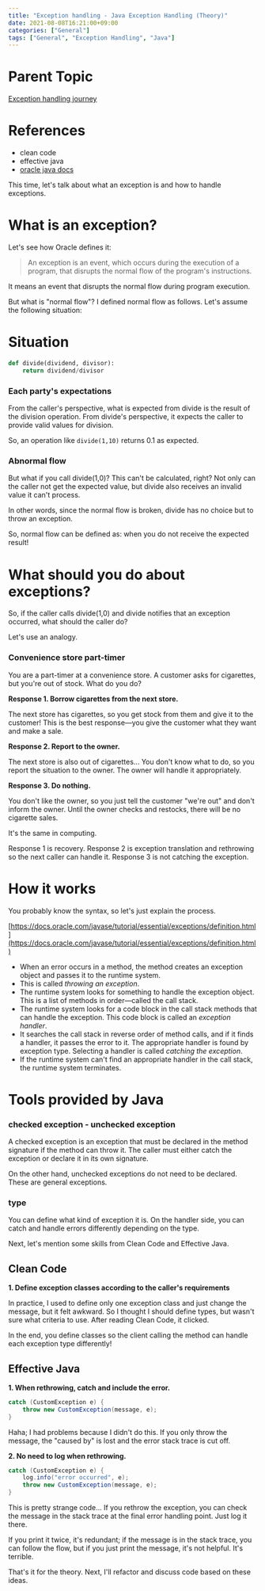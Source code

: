 ```yaml
---
title: "Exception handling - Java Exception Handling (Theory)"
date: 2021-08-08T16:21:00+09:00
categories: ["General"]
tags: ["General", "Exception Handling", "Java"]
---
```


# Parent Topic

[Exception handling journey](/blog/general/exception-handling-journey/)

# References

- clean code
- effective java
- [oracle java docs](https://docs.oracle.com/javase/tutorial/essential/exceptions/index.html)

This time, let's talk about what an exception is and how to handle exceptions.

# What is an exception?

Let's see how Oracle defines it:

> An exception is an event, which occurs during the execution of a program, that disrupts the normal flow of the program's instructions.

It means an event that disrupts the normal flow during program execution.

But what is "normal flow"? I defined normal flow as follows. Let's assume the following situation:

# Situation

```python
def divide(dividend, divisor):
    return dividend/divisor
```

### Each party's expectations

From the caller's perspective, what is expected from divide is the result of the division operation.
From divide's perspective, it expects the caller to provide valid values for division.

So, an operation like `divide(1,10)` returns 0.1 as expected.

### Abnormal flow

But what if you call divide(1,0)? This can't be calculated, right?
Not only can the caller not get the expected value, but divide also receives an invalid value it can't process.

In other words, since the normal flow is broken, divide has no choice but to throw an exception.

So, normal flow can be defined as: when you do not receive the expected result!

# What should you do about exceptions?

So, if the caller calls divide(1,0) and divide notifies that an exception occurred, what should the caller do?

Let's use an analogy.

### Convenience store part-timer

You are a part-timer at a convenience store. A customer asks for cigarettes, but you're out of stock. What do you do?

**Response 1. Borrow cigarettes from the next store.**

The next store has cigarettes, so you get stock from them and give it to the customer! This is the best response—you give the customer what they want and make a sale.

**Response 2. Report to the owner.**

The next store is also out of cigarettes... You don't know what to do, so you report the situation to the owner. The owner will handle it appropriately.

**Response 3. Do nothing.**

You don't like the owner, so you just tell the customer "we're out" and don't inform the owner. Until the owner checks and restocks, there will be no cigarette sales.

It's the same in computing.

Response 1 is recovery.
Response 2 is exception translation and rethrowing so the next caller can handle it.
Response 3 is not catching the exception.

# How it works

You probably know the syntax, so let's just explain the process.

[https://docs.oracle.com/javase/tutorial/essential/exceptions/definition.html](https://docs.oracle.com/javase/tutorial/essential/exceptions/definition.html)

- When an error occurs in a method, the method creates an exception object and passes it to the runtime system.
- This is called *throwing an exception*.
- The runtime system looks for something to handle the exception object. This is a list of methods in order—called the call stack.
- The runtime system looks for a code block in the call stack methods that can handle the exception. This code block is called an *exception handler*.
- It searches the call stack in reverse order of method calls, and if it finds a handler, it passes the error to it. The appropriate handler is found by exception type. Selecting a handler is called *catching the exception*.
- If the runtime system can't find an appropriate handler in the call stack, the runtime system terminates.

# Tools provided by Java

### checked exception - unchecked exception

A checked exception is an exception that must be declared in the method signature if the method can throw it. The caller must either catch the exception or declare it in its own signature.

On the other hand, unchecked exceptions do not need to be declared. These are general exceptions.

### type

You can define what kind of exception it is. On the handler side, you can catch and handle errors differently depending on the type.

Next, let's mention some skills from Clean Code and Effective Java.

## Clean Code

**1. Define exception classes according to the caller's requirements**

In practice, I used to define only one exception class and just change the message, but it felt awkward. So I thought I should define types, but wasn't sure what criteria to use. After reading Clean Code, it clicked.

In the end, you define classes so the client calling the method can handle each exception type differently!

## Effective Java

**1. When rethrowing, catch and include the error.**

```java
catch (CustomException e) {
    throw new CustomException(message, e);
}
```

Haha; I had problems because I didn't do this. If you only throw the message, the "caused by" is lost and the error stack trace is cut off.

**2. No need to log when rethrowing.**

```java
catch (CustomException e) {
    log.info("error occurred", e);
    throw new CustomException(message, e);
}
```

This is pretty strange code... If you rethrow the exception, you can check the message in the stack trace at the final error handling point. Just log it there.

If you print it twice, it's redundant; if the message is in the stack trace, you can follow the flow, but if you just print the message, it's not helpful. It's terrible.

That's it for the theory. Next, I'll refactor and discuss code based on these ideas. 